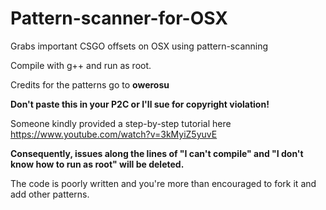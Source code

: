 # Pattern-scanner-for-OSX


Grabs important CSGO offsets on OSX using pattern-scanning

Compile with g++ and run as root.

Credits for the patterns go to **owerosu**

**Don't paste this in your P2C or I'll sue for copyright violation!**

Someone kindly provided a step-by-step tutorial here https://www.youtube.com/watch?v=3kMyiZ5yuvE

**Consequently, issues along the lines of  "I can't compile" and "I don't know how to run as root" will be deleted.**

The code is poorly written and you're more than encouraged to fork it and add other patterns.
